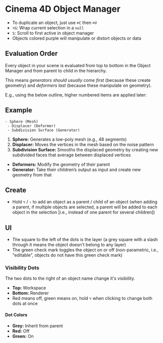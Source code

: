 # Cinema 4D Object Manager

- To duplicate an object, just use `⌘C` then `⌘V`
- `⌥G`: Wrap current selection in a `null`
- `S`: Scroll to first active in object manager
- Objects colored purple will manipulate or distort objects or data

## Evaluation Order

Every object in your scene is evaluated from top to bottom in the Object Manager and from parent to child in the hierarchy.

This means *generators should usually come first* (because these create geometry) and *deformers last* (because these manipulate on geometry).

E.g., using the below outline, higher numbered items are applied later:

## Example

```
- Sphere (Mesh)
 - Displacer (Deformer)
 - Subdivision Surface (Generator)
```

1. **Sphere:** Generates a low-poly mesh (e.g., 48 segments)
2. **Displacer:** Moves the vertices in the mesh based on the noise pattern
3. **Subdivision Surface:** Smooths the displaced geometry by creating new subdivided faces that average between displaced vertices

- **Deformers:** Modify the geometry of their parent
- **Generator:** Take their children’s output as input and create new geometry from that

## Create

- Hold `⌥` / `⇧` to add an object as a parent / child of an object (when adding a parent, if multiple objects are selected, a parent will be added to each object in the selection [i.e., instead of one parent for several children])

## UI

- The square to the left of the dots is the layer (a grey square with a slash through it means the object doesn't belong to any layer)
- The green check mark toggles the object on or off (non-parametric, i.e., "editable", objects do not have this green check mark)

### Visibility Dots

The two dots to the right of an object name change it's visibility.

- **Top:** Workspace
- **Bottom:** Renderer
- Red means off, green means on, hold `⌥` when clicking to change both dots at once

#### Dot Colors

- **Grey:** Inherit from parent
- **Red:** Off
- **Green:** On
